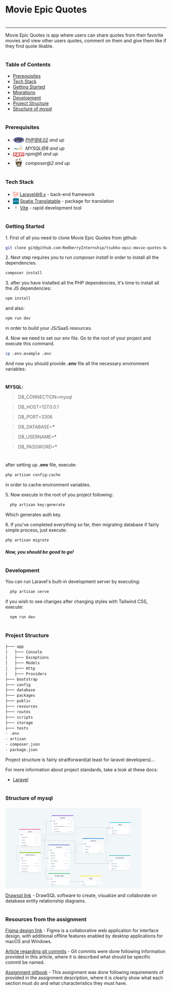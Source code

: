 <div style="display:flex; align-items: center">
  <h1 style="position:relative; top: -6px" >Movie Epic Quotes
</h1>
</div>

---

Movie Epic Quotes is app where users can share quotes from their favorite movies and view other users quotes, comment on them and give them like if they find quote likable.

#

### Table of Contents

-   [Prerequisites](#prerequisites)
-   [Tech Stack](#tech-stack)
-   [Getting Started](#getting-started)
-   [Migrations](#migration)
-   [Development](#development)
-   [Project Structure](#project-structure)
-   [Structure of mysql](#structure-of-mysql)

#

### Prerequisites

-   <img src="readme/assets/php.svg" width="35" style="position: relative; top: 4px" /> *PHP@8.02 and up*
-   <img src="readme/assets/mysql.png" width="35" style="position: relative; top: 4px" /> _MYSQL@8 and up_
-   <img src="readme/assets/npm.png" width="35" style="position: relative; top: 4px" /> _npm@6 and up_
-   <img src="readme/assets/composer.png" width="35" style="position: relative; top: 6px" /> _composer@2 and up_

#

### Tech Stack

-   <img src="readme/assets/laravel.png" height="18" style="position: relative; top: 4px" /> [Laravel@9.x](https://laravel.com/docs/9.x) - back-end framework
-   <img src="readme/assets/spatie.png" height="18" style="position: relative; top: 4px" /> [Spatie Translatable](https://github.com/spatie/laravel-translatable) - package for translation
-   <img src="readme/assets/vite.png" height="18" style="position: relative; top: 4px; width: 18px" /> [Vite](https://vitejs.dev/guide/) - rapid development tool

#

### Getting Started

1\. First of all you need to clone Movie Epic Quotes
from github:

```sh
git clone git@github.com:RedberryInternship/tsukho-epic-movie-quotes-back.git
```

2\. Next step requires you to run _composer install_ in order to install all the dependencies.

```sh
composer install
```

3\. after you have installed all the PHP dependencies, it's time to install all the JS dependencies:

```sh
npm install
```

and also:

```sh
npm run dev
```

in order to build your JS/SaaS resources.

4\. Now we need to set our env file. Go to the root of your project and execute this command.

```sh
cp .env.example .env
```

And now you should provide **.env** file all the necessary environment variables:

#

**MYSQL:**

> DB_CONNECTION=mysql

> DB_HOST=127.0.0.1

> DB_PORT=3306

> DB_DATABASE=**\***

> DB_USERNAME=**\***

> DB_PASSWORD=**\***

#

after setting up **.env** file, execute:

```sh
php artisan config:cache
```

in order to cache environment variables.

5\. Now execute in the root of you project following:

```sh
  php artisan key:generate
```

Which generates auth key.

6\. If you've completed everything so far, then migrating database if fairly simple process, just execute:

```sh
php artisan migrate
```

##### Now, you should be good to go!

#

### Development

You can run Laravel's built-in development server by executing:

```sh
  php artisan serve
```

if you wish to see changes after changing styles with Tailwind CSS, execute:

```sh
  npm run dev
```

#

### Project Structure

```bash
├─── app
│   ├─── Console
│   ├─── Exceptions
│   ├─── Models
│   ├─── Http
│   ├─── Providers
├─── bootstrap
├─── config
├─── database
├─── packages
├─── public
├─── resources
├─── routes
├─── scripts
├─── storage
├─── tests
- .env
- artisan
- composer.json
- package.json
```

Project structure is fairly straitforward(at least for laravel developers)...

For more information about project standards, take a look at these docs:

-   [Laravel](https://laravel.com/docs/9.x)

#

### Structure of mysql

<img src="readme/assets/drawsql.png" height="250" style="position: relative; top: 4px" />

</br>

[Drawsql link](https://drawsql.app/teams/giorgis-team/diagrams/epic-movie-quotes) - DrawSQL software to create, visualize and collaborate on database entity relationship diagrams.

#

### Resources from the assignment

[Figma design link](https://www.figma.com/file/O9A950iYrHgZHtBuCtNSY8/Coronatime?node-id=31%3A47&t=91Rdv9EfpdHTlQKx-0) - Figma is a collaborative web application for interface design, with additional offline features enabled by desktop applications for macOS and Windows.

[Article regarding git commits](https://redberry.gitbook.io/resources/other/git-is-semantikuri-komitebi) - Git commits were done following information provided in this article, where it is described what should be specific commit be named.

[Assignment gitbook](https://redberry.gitbook.io/coronatime/) - This assignment was done following requirements of provided in the assignment description, where it is clearly show what each section must do and what characteristics they must have.
